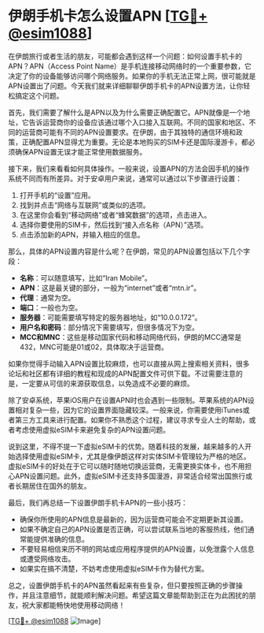 # 伊朗手机卡怎么设置APN [[TG💪+ @esim1088](https://t.me/s/esim1088)]

在伊朗旅行或者生活的朋友，可能都会遇到这样一个问题：如何设置手机卡的APN？APN（Access Point Name）是手机连接移动网络时的一个重要参数，它决定了你的设备能够访问哪个网络服务。如果你的手机无法正常上网，很可能就是APN设置出了问题。今天我们就来详细聊聊伊朗手机卡的APN设置方法，让你轻松搞定这个问题。

首先，我们需要了解什么是APN以及为什么需要正确配置它。APN就像是一个地址，它告诉运营商你的设备应该通过哪个入口接入互联网。不同的国家和地区、不同的运营商可能有不同的APN设置要求。在伊朗，由于其独特的通信环境和政策，正确配置APN显得尤为重要。无论是本地购买的SIM卡还是国际漫游卡，都必须确保APN设置无误才能正常使用数据服务。

接下来，我们来看看如何具体操作。一般来说，设置APN的方法会因手机的操作系统不同而有所差异。对于安卓用户来说，通常可以通过以下步骤进行设置：

1. 打开手机的“设置”应用。
2. 找到并点击“网络与互联网”或类似的选项。
3. 在这里你会看到“移动网络”或者“蜂窝数据”的选项，点击进入。
4. 选择你要使用的SIM卡，然后找到“接入点名称（APN）”选项。
5. 点击添加新的APN，并输入相应的信息。

那么，具体的APN设置内容是什么呢？在伊朗，常见的APN设置包括以下几个字段：

- **名称**：可以随意填写，比如“Iran Mobile”。
- **APN**：这是最关键的部分，一般为“internet”或者“mtn.ir”。
- **代理**：通常为空。
- **端口**：一般也为空。
- **服务器**：可能需要填写特定的服务器地址，如“10.0.0.172”。
- **用户名和密码**：部分情况下需要填写，但很多情况下为空。
- **MCC和MNC**：这些是移动国家代码和移动网络代码，伊朗的MCC通常是432，MNC可能是01或02，具体取决于运营商。

如果你觉得手动输入APN设置比较麻烦，也可以直接从网上搜索相关资料，很多论坛和社区都有详细的教程和现成的APN配置文件可供下载。不过需要注意的是，一定要从可信的来源获取信息，以免造成不必要的麻烦。

除了安卓系统，苹果iOS用户在设置APN时也会遇到一些限制。苹果系统的APN设置相对复杂一些，因为它的设置界面隐藏较深。一般来说，你需要使用iTunes或者第三方工具来进行配置。如果你不熟悉这个过程，建议寻求专业人士的帮助，或者考虑使用虚拟eSIM卡来避免复杂的APN设置问题。

说到这里，不得不提一下虚拟eSIM卡的优势。随着科技的发展，越来越多的人开始选择使用虚拟eSIM卡，尤其是像伊朗这样对实体SIM卡管理较为严格的地区。虚拟eSIM卡的好处在于它可以随时随地切换运营商，无需更换实体卡，也不用担心APN设置问题。此外，虚拟eSIM卡还支持多国漫游，非常适合经常出国旅行或者长期居住在国外的朋友。

最后，我们再总结一下设置伊朗手机卡APN的一些小技巧：

- 确保你所使用的APN信息是最新的，因为运营商可能会不定期更新其设置。
- 如果不确定自己的APN设置是否正确，可以尝试联系当地的客服热线，他们通常能提供准确的信息。
- 不要轻易相信来历不明的网站或应用程序提供的APN设置，以免泄露个人信息或遭受网络攻击。
- 如果实在搞不清楚，不妨考虑使用虚拟eSIM卡作为替代方案。

总之，设置伊朗手机卡的APN虽然看起来有些复杂，但只要按照正确的步骤操作，并且注意细节，就能顺利解决问题。希望这篇文章能帮助到正在为此困扰的朋友，祝大家都能畅快地使用移动网络！

[[TG💪+ @esim1088](https://t.me/s/esim1088) ![Image](https://i.postimg.cc/4NQfJmqS/Snipaste-2025-05-13-00-14-12.png)]
